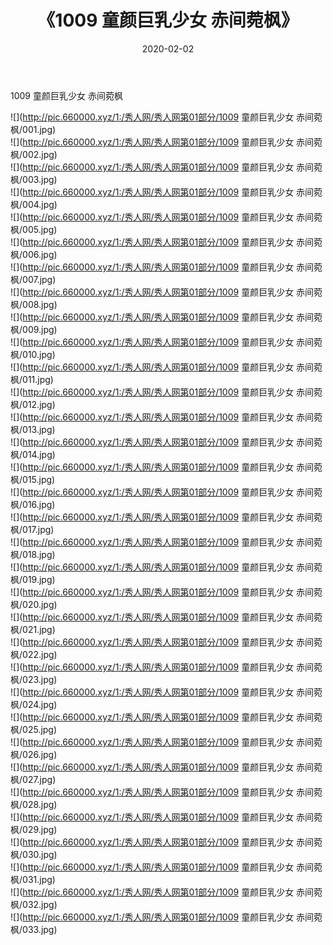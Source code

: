 ﻿---
layout: post
title:  《1009 童颜巨乳少女 赤间菀枫》
date:   2020-02-02
img: http://pic.660000.xyz/1:/秀人网/秀人网第01部分/1009 童颜巨乳少女 赤间菀枫/000.jpg
categories: [美女, 清纯, 唯美]
---

1009 童颜巨乳少女 赤间菀枫

  ![](http://pic.660000.xyz/1:/秀人网/秀人网第01部分/1009 童颜巨乳少女 赤间菀枫/001.jpg) <br> ![](http://pic.660000.xyz/1:/秀人网/秀人网第01部分/1009 童颜巨乳少女 赤间菀枫/002.jpg) <br> ![](http://pic.660000.xyz/1:/秀人网/秀人网第01部分/1009 童颜巨乳少女 赤间菀枫/003.jpg) <br> ![](http://pic.660000.xyz/1:/秀人网/秀人网第01部分/1009 童颜巨乳少女 赤间菀枫/004.jpg) <br> ![](http://pic.660000.xyz/1:/秀人网/秀人网第01部分/1009 童颜巨乳少女 赤间菀枫/005.jpg) <br> ![](http://pic.660000.xyz/1:/秀人网/秀人网第01部分/1009 童颜巨乳少女 赤间菀枫/006.jpg) <br> ![](http://pic.660000.xyz/1:/秀人网/秀人网第01部分/1009 童颜巨乳少女 赤间菀枫/007.jpg) <br> ![](http://pic.660000.xyz/1:/秀人网/秀人网第01部分/1009 童颜巨乳少女 赤间菀枫/008.jpg) <br> ![](http://pic.660000.xyz/1:/秀人网/秀人网第01部分/1009 童颜巨乳少女 赤间菀枫/009.jpg) <br> ![](http://pic.660000.xyz/1:/秀人网/秀人网第01部分/1009 童颜巨乳少女 赤间菀枫/010.jpg) <br> ![](http://pic.660000.xyz/1:/秀人网/秀人网第01部分/1009 童颜巨乳少女 赤间菀枫/011.jpg) <br> ![](http://pic.660000.xyz/1:/秀人网/秀人网第01部分/1009 童颜巨乳少女 赤间菀枫/012.jpg) <br> ![](http://pic.660000.xyz/1:/秀人网/秀人网第01部分/1009 童颜巨乳少女 赤间菀枫/013.jpg) <br> ![](http://pic.660000.xyz/1:/秀人网/秀人网第01部分/1009 童颜巨乳少女 赤间菀枫/014.jpg) <br> ![](http://pic.660000.xyz/1:/秀人网/秀人网第01部分/1009 童颜巨乳少女 赤间菀枫/015.jpg) <br> ![](http://pic.660000.xyz/1:/秀人网/秀人网第01部分/1009 童颜巨乳少女 赤间菀枫/016.jpg) <br> ![](http://pic.660000.xyz/1:/秀人网/秀人网第01部分/1009 童颜巨乳少女 赤间菀枫/017.jpg) <br> ![](http://pic.660000.xyz/1:/秀人网/秀人网第01部分/1009 童颜巨乳少女 赤间菀枫/018.jpg) <br> ![](http://pic.660000.xyz/1:/秀人网/秀人网第01部分/1009 童颜巨乳少女 赤间菀枫/019.jpg) <br> ![](http://pic.660000.xyz/1:/秀人网/秀人网第01部分/1009 童颜巨乳少女 赤间菀枫/020.jpg) <br> ![](http://pic.660000.xyz/1:/秀人网/秀人网第01部分/1009 童颜巨乳少女 赤间菀枫/021.jpg) <br> ![](http://pic.660000.xyz/1:/秀人网/秀人网第01部分/1009 童颜巨乳少女 赤间菀枫/022.jpg) <br> ![](http://pic.660000.xyz/1:/秀人网/秀人网第01部分/1009 童颜巨乳少女 赤间菀枫/023.jpg) <br> ![](http://pic.660000.xyz/1:/秀人网/秀人网第01部分/1009 童颜巨乳少女 赤间菀枫/024.jpg) <br> ![](http://pic.660000.xyz/1:/秀人网/秀人网第01部分/1009 童颜巨乳少女 赤间菀枫/025.jpg) <br> ![](http://pic.660000.xyz/1:/秀人网/秀人网第01部分/1009 童颜巨乳少女 赤间菀枫/026.jpg) <br> ![](http://pic.660000.xyz/1:/秀人网/秀人网第01部分/1009 童颜巨乳少女 赤间菀枫/027.jpg) <br> ![](http://pic.660000.xyz/1:/秀人网/秀人网第01部分/1009 童颜巨乳少女 赤间菀枫/028.jpg) <br> ![](http://pic.660000.xyz/1:/秀人网/秀人网第01部分/1009 童颜巨乳少女 赤间菀枫/029.jpg) <br> ![](http://pic.660000.xyz/1:/秀人网/秀人网第01部分/1009 童颜巨乳少女 赤间菀枫/030.jpg) <br> ![](http://pic.660000.xyz/1:/秀人网/秀人网第01部分/1009 童颜巨乳少女 赤间菀枫/031.jpg) <br> ![](http://pic.660000.xyz/1:/秀人网/秀人网第01部分/1009 童颜巨乳少女 赤间菀枫/032.jpg) <br> ![](http://pic.660000.xyz/1:/秀人网/秀人网第01部分/1009 童颜巨乳少女 赤间菀枫/033.jpg) <br>